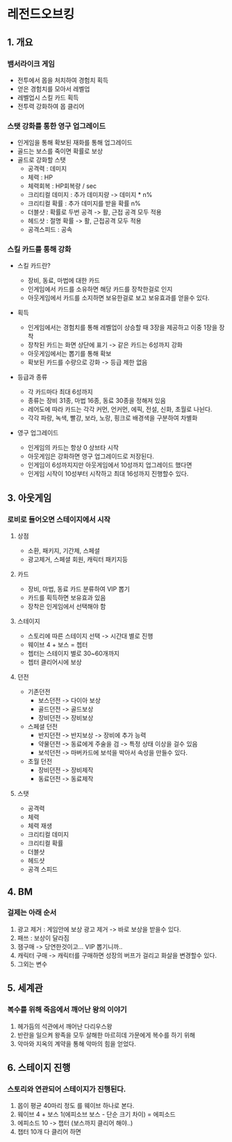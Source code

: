 # 레전드오브킹
## 1. 개요
### 뱀서라이크 게임
 - 전투에서 몹을 처치하여 경험치 획득
 - 얻은 경험치를 모아서 레벨업 
 - 레벨업시 스킬 카드 획득 
 - 전투력 강화하여 몹 클리어

### 스탯 강화를 통한 영구 업그레이드
 - 인게임을 통해 확보된 재화를 통해 업그레이드
 - 골드는 보스를 죽이면 확률로 보상
 - 골드로 강화할 스탯 
   - 공격력 : 데미지
   - 체력 : HP
   - 체력회복 : HP회복량 / sec
   - 크리티컬 데미지 : 추가 데미지량 -> 데미지 * n%
   - 크리티컬 확률 : 추가 데미지를 받을 확률 n%
   - 더블샷 : 확률로 두번 공격 -> 활, 근접 공격 모두 적용
   - 헤드샷 : 절명 확률 -> 활, 근접공격 모두 적용
   - 공격스피드 : 공속

### 스킬 카드를 통해 강화
 - 스킬 카드란?
   - 장비, 동료, 마법에 대한 카드
   - 인게임에서 카드를 소유하면 해당 카드를 장착한걸로 인지
   - 아웃게임에서 카드를 소지하면 보유한걸로 보고 보유효과를 얻을수 있다. 

 - 획득
   - 인게임에서는 경험치를 통해 레벨업이 상승할 때 3장을 제공하고 이중 1장을 장착
   - 장착된 카드는 화면 상단에 표기 -> 같은 카드는 6성까지 강화
   - 아웃게임에서는 뽑기를 통해 확보
   - 확보된 카드를 수량으로 강화 -> 등급 제한 없음

 - 등급과 종류
   - 각 카드마다 최대 6성까지
   - 종류는 장비 31종, 마법 16종, 동료 30종을 정해져 있음
   - 레어도에 따라 카드는 각각 커먼, 언커먼, 에픽, 전설, 신화, 초월로 나뉜다.
   - 각각 파랑, 녹색, 빨강, 보라, 노랑, 핑크로 배경색을 구분하여 차별화

 - 영구 업그레이드
   - 인게임의 카드는 항상 0 상브타 시작 
   - 아웃게임은 강화하면 영구 업그레이드로 저장된다.
   - 인게임이 6성까지지만 아웃게임에서 10성까지 업그레이드 했다면
   - 인게임 시작이 10성부터 시작하고 최대 16성까지 진행할수 있다. 

## 3. 아웃게임
### 로비로 들어오면 스테이지에서 시작
1) 상점
   - 소환, 패키지, 기간제, 스페셜
   - 광고제거, 스페셜 회원, 캐릭터 패키지등

2) 카드
   - 장비, 마법, 동료 카드 분류하여 VIP 뽑기
   - 카드를 획득하면 보유효과 있음
   - 장착은 인게임에서 선택해야 함
 
3) 스테이지
   - 스토리에 따른 스테이지 선택 -> 시간대 별로 진행
   - 웨이브 4 + 보스 = 쳅터
   - 쳅터는 스테이지 별로 30~60개까지  
   - 쳅터 클리어시에 보상 

3) 던전
   - 기존던전
     - 보스던전 -> 다이아 보상
     - 골드던전 -> 골드보상
     - 장비던전 -> 장비보상
   - 스페셜 던전
     - 반지던전 -> 반지보상 -> 장비에 추가 능력
     - 약물던전 -> 동료에게 주술을 검 -> 특정 상태 이상을 걸수 있음
     - 보석던전 -> 마버카드에 보석을 박아서 속성을 만들수 있다. 
   - 초월 던전
     - 장비던전 -> 장비제작
     - 동료던전 -> 동료제작 

4) 스탯
   - 공격력
   - 체력
   - 체력 재생
   - 크리티컬 데미지
   - 크리티컬 확률
   - 더블샷
   - 헤드샷
   - 공격 스피드
 
## 4. BM
### 걸제는 아래 순서
1) 광고 제거 : 게임안에 보상 광고 제거 -> 바로 보상을 받을수 있다. 
2) 패쓰 : 보상이 달라짐
3) 잼구매 -> 당연한것이고... VIP 뽑기니까..
4) 캐릭터 구매 -> 캐릭터를 구매하면 성장의 버프가 걸리고 화살을 변경할수 있다.
5) 그외는 변수

## 5. 세계관
### 복수를 위해 죽음에서 깨어난 왕의 이야기
1) 헤가듬의 석관에서 깨어난 다리우스왕
2) 반란을 일으켜 왕족을 모두 살해한 마르히데 가문에게 복수를 하기 위해
3) 악마와 지옥의 계약을 통해 악마의 힘을 얻었다. 

## 6. 스테이지 진행
### 스토리와 연관되어 스테이지가 진행된다.
1) 몹이 평균 40마리 정도 를 웨이브 하나로 본다. 
2) 웨이브 4 + 보스 1(에피소브 보스 - 단순 크기 차이) = 에피소드
3) 에피소드 10 -> 챕터 (보스까지 클리어 해야..)
4) 챕터 10개 다 클리어 하면 
